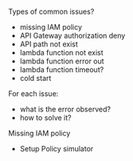Types of common issues?
- missing IAM policy
- API Gateway authorization deny
- API path not exist
- lambda function not exist
- lambda function error out
- lambda function timeout?
- cold start

For each issue:
- what is the error observed?
- how to solve it?

Missing IAM policy
- Setup Policy simulator


